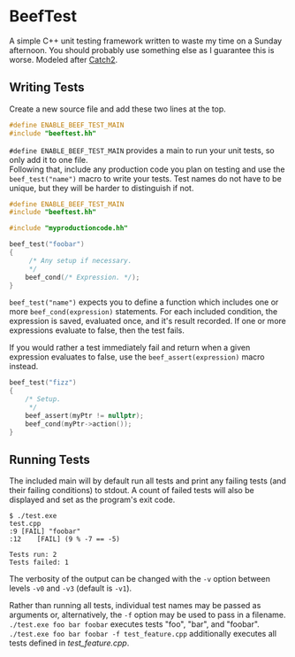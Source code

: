 # BeefTest
A simple C++ unit testing framework written to waste my time on a Sunday afternoon. You should probably use something else as I guarantee this is worse. Modeled after [Catch2](https://github.com/catchorg/Catch2).

## Writing Tests
Create a new source file and add these two lines at the top.
```C++
#define ENABLE_BEEF_TEST_MAIN
#include "beeftest.hh"
```
`#define ENABLE_BEEF_TEST_MAIN` provides a main to run your unit tests, so only add it to one file.  
Following that, include any production code you plan on testing and use the `beef_test("name")` macro to write your tests. Test names do not have to be unique, but they will be harder to distinguish if not.
```C++
#define ENABLE_BEEF_TEST_MAIN
#include "beeftest.hh"

#include "myproductioncode.hh"

beef_test("foobar")
{
	 /* Any setup if necessary.
	 */
	beef_cond(/* Expression. */);
}
```
`beef_test("name")` expects you to define a function which includes one or more `beef_cond(expression)` statements. For each included condition, the expression is saved, evaluated once, and it's result recorded. If one or more expressions evaluate to false, then the test fails.

If you would rather a test immediately fail and return when a given expression evaluates to false, use the `beef_assert(expression)` macro instead.
```C++
beef_test("fizz")
{
	/* Setup.
	 */
	beef_assert(myPtr != nullptr);
	beef_cond(myPtr->action());
}
```

## Running Tests
The included main will by default run all tests and print any failing tests (and their failing conditions) to stdout. A count of failed tests will also be displayed and set as the program's exit code.
```console
$ ./test.exe
test.cpp
:9 [FAIL] "foobar"
:12    [FAIL] (9 % -7 == -5)

Tests run: 2
Tests failed: 1
```
The verbosity of the output can be changed with the `-v` option between levels `-v0` and `-v3` (default is `-v1`).

Rather than running all tests, individual test names may be passed as arguments or, alternatively, the `-f` option may be used to pass in a filename.  
`./test.exe foo bar foobar` executes tests "foo", "bar", and "foobar".  
`./test.exe foo bar foobar -f test_feature.cpp` additionally executes all tests defined in _test_feature.cpp_.
